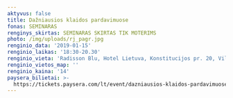 ```yaml
---
aktyvus: false
title: Dažniausios klaidos pardavimuose
fonas: SEMINARAS
renginys_skirtas: SEMINARAS SKIRTAS TIK MOTERIMS
photo: /img/uploads/rj_pagr.jpg
renginio_data: '2019-01-15'
renginio_laikas: '18:30-20.30'
renginio_vieta: 'Radisson Blu, Hotel Lietuva, Konstitucijos pr. 20, Vilnius'
renginio_vietos_map: ''
renginio_kaina: '14'
paysera_bilietai: >-
  https://tickets.paysera.com/lt/event/dazniausios-klaidos-pardavimuose-atviras-seminaras-tik-moterims
---
```



